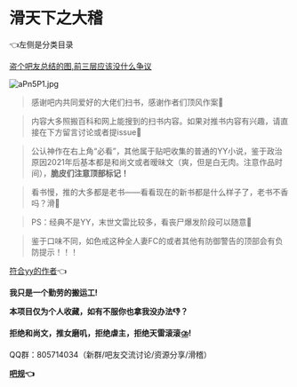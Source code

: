
# 滑天下之大稽

👈左侧是分类目录

[盗个吧友总结的图,前三层应该没什么争议](https://tieba.baidu.com/p/6840032920)

![aPn5P1.jpg](https://s1.ax1x.com/2020/07/27/aPn5P1.jpg)

> 感谢吧内共同爱好的大佬们扫书，感谢作者们顶风作案🙏

> 内容大多照搬百科和网上能搜到的扫书内容。如果对推书内容有兴趣，请直接在下方留言讨论或者提issue🙏

> 公认神作在右上角“必看”，其他属于贴吧收集的普通的YY小说，鉴于政治原因2021年后基本都是和尚文或者暧昧文（爽，但是白无肉。注意作品时间），**脆皮们注意顶部标记！**

> 看书慢，推的大多都是老书——看看现在的新书都是什么样子了，老书不香吗？滑🐓

> PS：经典不是YY，末世文雷比较多，看丧尸爆发阶段可以随意🤞

> 鉴于口味不同，如色戒这种全人妻FC的或者其他有防御警告的顶部会有负防提示！！！

[符合yy的作者](/YY-Author.md)👈

**我只是一个勤劳的搬运工!**

**本项目仅为个人收藏，如有不服你也拿我没办法👎？**

**拒绝和尚文，推女磨叽，拒绝虐主，拒绝天雷滚滚⛈️!**

QQ群：805714034（新群/吧友交流讨论/资源分享/滑稽）

**[吧规](https://tieba.baidu.com/p/6087710033)👈**
